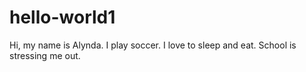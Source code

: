 # hello-world1
Hi, my name is Alynda. I play soccer. I love to sleep and eat.
School is stressing me out.
